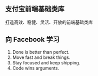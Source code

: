 
支付宝前端基础类库
----

打造高效、稳健、灵活、开放的前端基础类库


向 Facebook 学习
----

1. Done is better than perfect.
2. Move fast and break things.
3. Stay focused and keep shipping.
4. Code wins arguments.


